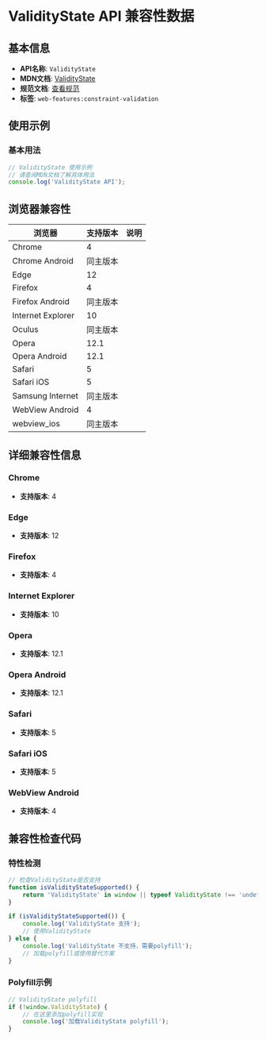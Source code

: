# ValidityState API 兼容性数据

## 基本信息

- **API名称**: `ValidityState`
- **MDN文档**: [ValidityState](https://developer.mozilla.org/docs/Web/API/ValidityState)
- **规范文档**: [查看规范](https://html.spec.whatwg.org/multipage/form-control-infrastructure.html#validitystate)
- **标签**: `web-features:constraint-validation`

## 使用示例

### 基本用法

```javascript
// ValidityState 使用示例
// 请查阅MDN文档了解具体用法
console.log('ValidityState API');
```

## 浏览器兼容性

| 浏览器 | 支持版本 | 说明 |
|--------|----------|------|
| Chrome | 4 |  |
| Chrome Android | 同主版本 |  |
| Edge | 12 |  |
| Firefox | 4 |  |
| Firefox Android | 同主版本 |  |
| Internet Explorer | 10 |  |
| Oculus | 同主版本 |  |
| Opera | 12.1 |  |
| Opera Android | 12.1 |  |
| Safari | 5 |  |
| Safari iOS | 5 |  |
| Samsung Internet | 同主版本 |  |
| WebView Android | 4 |  |
| webview_ios | 同主版本 |  |

## 详细兼容性信息

### Chrome

- **支持版本**: 4

### Edge

- **支持版本**: 12

### Firefox

- **支持版本**: 4

### Internet Explorer

- **支持版本**: 10

### Opera

- **支持版本**: 12.1

### Opera Android

- **支持版本**: 12.1

### Safari

- **支持版本**: 5

### Safari iOS

- **支持版本**: 5

### WebView Android

- **支持版本**: 4

## 兼容性检查代码

### 特性检测

```javascript
// 检查ValidityState是否支持
function isValidityStateSupported() {
    return 'ValidityState' in window || typeof ValidityState !== 'undefined';
}

if (isValidityStateSupported()) {
    console.log('ValidityState 支持');
    // 使用ValidityState
} else {
    console.log('ValidityState 不支持，需要polyfill');
    // 加载polyfill或使用替代方案
}
```

### Polyfill示例

```javascript
// ValidityState polyfill
if (!window.ValidityState) {
    // 在这里添加polyfill实现
    console.log('加载ValidityState polyfill');
}
```

